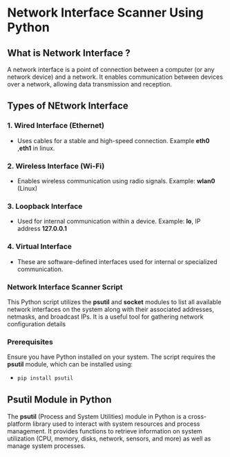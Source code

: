 # Network Interface Scanner Using Python 

## What is Network Interface ?

A network interface is a point of connection between a computer (or any network device) and a network. It enables communication between devices over a network, allowing data transmission and reception.


## Types of NEtwork Interface 

  ### 1. Wired Interface (Ethernet)
  - Uses cables for a stable and high-speed connection. Example **eth0** ,**eth1** in linux.
     
  ### 2. Wireless Interface (Wi-Fi)
  - Enables wireless communication using radio signals. Example: **wlan0** (Linux)
    
  ### 3. Loopback Interface
  - Used for internal communication within a device. Example: **lo**, IP address **127.0.0.1**
    
  ### 4. Virtual Interface
  - These are software-defined interfaces used for internal or specialized communication.

### Network Interface Scanner Script

This Python script utilizes the **psutil** and **socket** modules to list all available network interfaces on the system along with their associated addresses, netmasks, and broadcast IPs. It is a useful tool for gathering network configuration details


### Prerequisites 
Ensure you have Python installed on your system. The script requires the **psutil** module, which can be installed using:
- ```bash
  pip install psutil
  ```

## Psutil Module in Python

The **psutil** (Process and System Utilities) module in Python is a cross-platform library used to interact with system resources and process management. It provides functions to retrieve information on system utilization (CPU, memory, disks, network, sensors, and more) as well as manage system processes.


